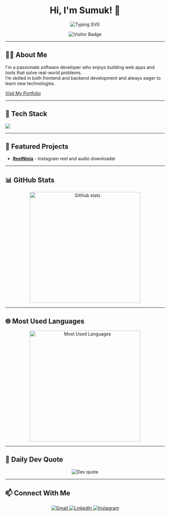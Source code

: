 <h1 align="center">Hi, I'm Sumuk! 👋</h1>

<p align="center">
  <img src="https://readme-typing-svg.demolab.com?font=Fira+Code&size=18&duration=2000&pause=800&color=FFFFFF&center=true&vCenter=true&width=380&lines=Full-Stack+Developer;Problem+Solver;AI+Enthusiast" alt="Typing SVG" />
</p>

<p align="center">
  <img src="https://visitor-badge.laobi.icu/badge?page_id=Sumuk007.sumuk&style=flat&label=Visitors&labelColor=444&color=0db7ed" alt="Visitor Badge" />
</p>

---

## 🧑‍💻 About Me

I'm a passionate software developer who enjoys building web apps and tools that solve real-world problems.  
I’m skilled in both frontend and backend development and always eager to learn new technologies.

<p align="left">
<a href="https://sumuk.vercel.app" target="_blank"> Visit My Portfolio</a>
</p>

---

## 🚀 Tech Stack

<p align="left">
  <img src="https://skillicons.dev/icons?i=java,python,c,cpp,html,css,js,django,bootstrap,github" />
</p>

---

## 📂 Featured Projects

- **[ReelNinja](https://github.com/Sumuk007/ReelNinja)** - Instagram reel and audio downloader

---

## 📊 GitHub Stats

<p align="center">
  <img src="https://github-readme-stats.vercel.app/api?username=Sumuk007&show_icons=true&theme=tokyonight&hide_border=true&count_private=true&include_all_commits=true" alt="GitHub stats" width="350" />
</p>

---

## 🌐 Most Used Languages

<p align="center">
  <img src="https://github-readme-stats.vercel.app/api/top-langs/?username=Sumuk007&layout=compact&theme=tokyonight&hide_border=true" alt="Most Used Languages" width="350" />
</p>

---

## 🧠 Daily Dev Quote

<p align="center">
  <img src="https://quotes-github-readme.vercel.app/api?type=horizontal&theme=tokyonight" alt="Dev quote" />
</p>


---

## 📫 Connect With Me

<p align="center">
  <a href="mailto:sumukbhat007@gmail.com">
    <img src="https://skillicons.dev/icons?i=gmail" alt="Gmail" />
  </a>
  <a href="https://www.linkedin.com/in/sumuk-7a45b9346" target="_blank">
    <img src="https://skillicons.dev/icons?i=linkedin" alt="LinkedIn" />
  </a>
  <a href="https://www.instagram.com/__sumuk__bhat__" target="_blank">
    <img src="https://skillicons.dev/icons?i=instagram" alt="Instagram" />
  </a>
</p>
